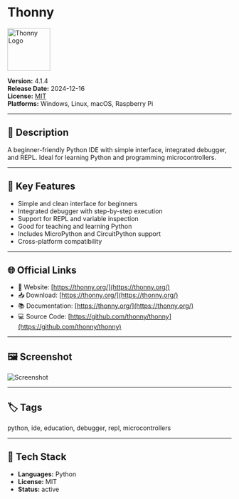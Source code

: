 # Thonny

<img src="https://upload.wikimedia.org/wikipedia/commons/e/e2/Thonny_logo.png?20181127113433" alt="Thonny Logo" style="height: 96px;" />

**Version:** 4.1.4  
**Release Date:** 2024-12-16  
**License:** [MIT](https://github.com/thonny/thonny/blob/master/LICENSE.txt)  
**Platforms:** Windows, Linux, macOS, Raspberry Pi  

---

## 🧩 Description

A beginner-friendly Python IDE with simple interface, integrated debugger, and REPL. Ideal for learning Python and programming microcontrollers.

---

## 🚀 Key Features

<!-- FEATURES:START -->
- Simple and clean interface for beginners
- Integrated debugger with step-by-step execution
- Support for REPL and variable inspection
- Good for teaching and learning Python
- Includes MicroPython and CircuitPython support
- Cross-platform compatibility
<!-- FEATURES:END -->

---

## 🌐 Official Links

- 🔗 Website: [https://thonny.org/](https://thonny.org/)
- 📥 Download: [https://thonny.org/](https://thonny.org/)
- 📚 Documentation: [https://thonny.org/](https://thonny.org/)
- 💻 Source Code: [https://github.com/thonny/thonny](https://github.com/thonny/thonny)

---

## 🖼️ Screenshot

![Screenshot](https://thonny.org/img/screenshot.png)

---

## 🏷️ Tags

python, ide, education, debugger, repl, microcontrollers

---

## 🔧 Tech Stack

- **Languages:** Python
- **License:** MIT
- **Status:** active
